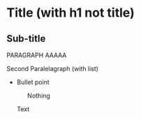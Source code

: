 <head>
<h1>
Title (with h1 not title)
</h1>
<h2>
Sub-title
</h2>
</head>

<body>
<p> PARAGRAPH AAAAA</p>
<p>
Second Paralelagraph (with list)
<ul>
<li>Bullet point</li>
<ol>Nothing</ol>

</p>

<p style="font-family: "Times New Roman", Times, serif;">
Text
</p>


</body>
